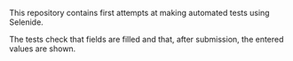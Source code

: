 This repository contains first attempts at making automated tests using Selenide.

The tests check that fields are filled and that, after submission, the entered values are shown.
